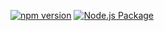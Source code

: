 [![npm version](https://badge.fury.io/js/naive-tests-ts.svg)](https://badge.fury.io/js/naive-tests-ts)
[![Node.js Package](https://github.com/oikumo/naive-tests-ts/actions/workflows/npm-publish.yml/badge.svg)](https://github.com/oikumo/naive-tests-ts/actions/workflows/npm-publish.yml)